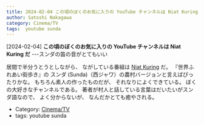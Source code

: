 ```yaml
---
title: 2024-02-04 この頃のぼくのお気に入りの YouTube チャンネルは Niat Kuring だ ---スンダの笛の音がとてもいい
author: Satoshi Nakagawa
category: Cinema/TV
tags:  youtube sunda
---
```


[2024-02-04] **この頃のぼくのお気に入りの YouTube チャンネルは Niat Kuring だ**  ---スンダの笛の音がとてもいい

 居間で半分うとうとしながら、
ながしている番組は
[Niat Kuring](https://www.youtube.com/channel/UCt5ktPjWoSqhhNmQgGdSrDg) だ。
『世界ふれあい街歩き』の
スンダ (Sunda)（西ジャワ）の農村バージョンと言えばぴったりかな。
もちろん素人の作ったものだが、
それなりによくできている。
ぼくの大好きなチャンネルである。
著者が村人と話している言葉はだいたいがスンダ語なので、
よく分からないが、
なんだかとても癒やされる。

- Category: [Cinema/TV](https://merapano.github.io/categories.html#Cinema/TV)
- tags:  youtube sunda
